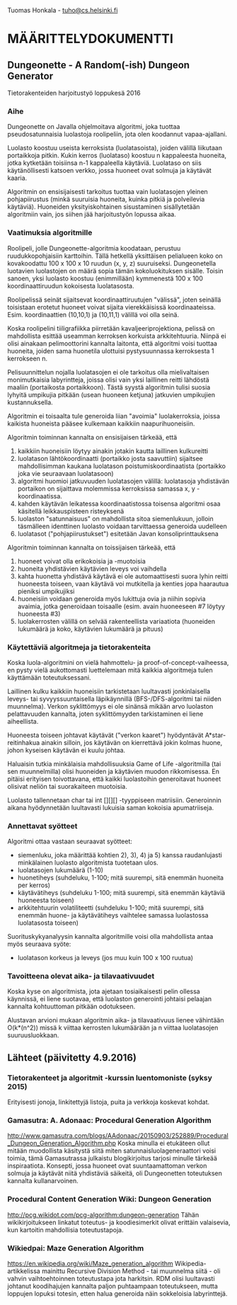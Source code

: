 Tuomas Honkala - tuho@cs.helsinki.fi

MÄÄRITTELYDOKUMENTTI
====================
Dungeonette - A Random(-ish) Dungeon Generator
----------------------------------------------
Tietorakenteiden harjoitustyö loppukesä 2016



### Aihe

Dungeonette on Javalla ohjelmoitava algoritmi, joka tuottaa pseudosatunnaisia luolastoja roolipeliin, jota olen koodannut vapaa-ajallani.

Luolasto koostuu useista kerroksista (luolatasoista), joiden välillä liikutaan portaikkoja pitkin. Kukin kerros (luolataso) koostuu n kappaleesta huoneita, jotka kytketään toisiinsa n-1 kappaleella käytäviä. Luolataso on siis käytänöllisesti katsoen verkko, jossa huoneet ovat solmuja ja käytävät kaaria.

Algoritmin on ensisijaisesti tarkoitus tuottaa vain luolatasojen yleinen pohjapiirustus (minkä suuruisia huoneita, kuinka pitkiä ja polveilevia käytäviä). Huoneiden yksityiskohtainen sisustaminen sisällytetään algoritmiin vain, jos siihen jää harjoitustyön lopussa aikaa.



### Vaatimuksia algoritmille 

Roolipeli, jolle Dungeonette-algoritmia koodataan, perustuu ruudukkopohjaisiin karttoihin. Tällä hetkellä yksittäisen pelialueen koko on kovakoodattu 100 x 100 x 10 ruudun (x, y, z) suuruiseksi. Dungeonetella luotavien luolastojen on määrä sopia tämän kokoluokituksen sisälle. Toisin sanoen, yksi luolasto koostuu (enimmillään) kymmenestä 100 x 100 koordinaattiruudun kokoisesta luolatasosta.

Roolipelissä seinät sijaitsevat koordinaattiruutujen "välissä", joten seinällä toisistaan erotetut huoneet voivat sijaita vierekkäisissä koordinaateissa. Esim. koordinaattien (10,10,1) ja (10,11,1) välillä voi olla seinä.

Koska roolipelini tiiligrafiikka piirretään kavaljeeriprojektiona, pelissä on mahdollista esittää useamman kerroksen korkuista arkkitehtuuria. Niinpä ei olisi ainakaan pelimoottorini kannalta laitonta, että algoritmi voisi tuottaa huoneita, joiden sama huonetila ulottuisi pystysuunnassa kerroksesta 1 kerrokseen n. 

Pelisuunnittelun nojalla luolatasojen ei ole tarkoitus olla mielivaltaisen monimutkaisia labyrintteja, joissa olisi vain yksi laillinen reitti lähdöstä maaliin (portaikosta portaikkoon). Tästä syystä algoritmin tulisi suosia lyhyitä umpikujia pitkään (usean huoneen ketjuna) jatkuvien umpikujien kustannuksella.

Algoritmin ei toisaalta tule generoida liian "avoimia" luolakerroksia, joissa kaikista huoneista pääsee kulkemaan kaikkiin naapurihuoneisiin.

Algoritmin toiminnan kannalta on ensisijaisen tärkeää, että 

1. kaikkiin huoneisiin löytyy ainakin jotakin kautta laillinen kulkureitti
2. luolatason lähtökoordinaatti (portaikko josta saavuttiin) sijaitsee mahdollisimman kaukana luolatason poistumiskoordinaatista (portaikko joka vie seuraavaan luolatasoon)
3. algoritmi huomioi jatkuvuuden luolatasojen välillä: luolatasoja yhdistävän portaikon on sijaittava molemmissa kerroksissa samassa x, y -koordinaatissa.
4. kahden käytävän leikatessa koordinaatistossa toisensa algoritmi osaa käsitellä leikkauspisteen risteyksenä
5. luolaston "satunnaisuus" on mahdollista sitoa siemenlukuun, jolloin täsmälleen identtinen luolasto voidaan tarvittaessa generoida uudelleen
6. luolatasot ("pohjapiirustukset") esitetään Javan konsoliprinttauksena

Algoritmin toiminnan kannalta on toissijaisen tärkeää, että

1. huoneet voivat olla erikokoisia ja -muotoisia
2. huoneita yhdistävien käytävien leveys voi vaihdella
3. kahta huonetta yhdistävä käytävä ei ole automaattisesti suora lyhin reitti huoneesta toiseen, vaan käytävä voi mutkitella ja kenties jopa haarautua pieniksi umpikujiksi
4. huoneisiin voidaan generoida myös lukittuja ovia ja niihin sopivia avaimia, jotka generoidaan toisaalle (esim. avain huoneeseen #7 löytyy huoneesta #3)
5. luolakerrosten välillä on selvää rakenteellista variaatiota (huoneiden lukumäärä ja koko, käytävien lukumäärä ja pituus)


### Käytettäviä algoritmeja ja tietorakenteita

Koska luola-algoritmini on vielä hahmottelu- ja proof-of-concept-vaiheessa, en pysty vielä aukottomasti luettelemaan mitä kaikkia algoritmeja tulen käyttämään toteutuksessani. 

Laillinen kulku kaikkiin huoneisiin tarkistetaan luultavasti jonkinlaisella leveys- tai syvyyssuuntaisella läpikäynnillä (BFS-/DFS-algoritmi tai niiden muunnelma). Verkon syklittömyys ei ole sinänsä mikään arvo luolaston pelattavuuden kannalta, joten syklittömyyden tarkistaminen ei liene aiheellista.

Huoneesta toiseen johtavat käytävät ("verkon kaaret") hyödyntävät A*star-reitinhakua ainakin silloin, jos käytävän on kierrettävä jokin kolmas huone, johon kyseisen käytävän ei kuulu johtaa. 

Haluaisin tutkia minkälaisia mahdollisuuksia Game of Life -algoritmilla (tai sen muunnelmilla) olisi huoneiden ja käytävien muodon rikkomisessa. En pitäisi erityisen toivottavana, että kaikki luolastoihin generoitavat huoneet olisivat neliön tai suorakaiteen muotoisia.

Luolasto tallennetaan char tai int [][][] -tyyppiseen matriisiin. Generoinnin aikana hyödynnetään luultavasti lukuisia saman kokoisia apumatriiseja.



### Annettavat syötteet

Algoritmi ottaa vastaan seuraavat syötteet:

+ siemenluku, joka määrittää kohtien 2), 3), 4) ja 5) kanssa raudanlujasti minkälainen luolasto algoritmista tuotetaan ulos. 
+ luolatasojen lukumäärä (1-10)
+ huonetiheys (suhdeluku, 1-100; mitä suurempi, sitä enemmän huoneita per kerros)
+ käytävätiheys (suhdeluku 1-100; mitä suurempi, sitä enemmän käytäviä huoneesta toiseen)
+ arkkitehtuurin volatiliteetti (suhdeluku 1-100; mitä suurempi, sitä enemmän huone- ja käytävätiheys vaihtelee samassa luolastossa luolatasosta toiseen)

Suorituskykyanalyysin kannalta algoritmille voisi olla mahdollista antaa myös seuraava syöte:

+ luolatason korkeus ja leveys (jos muu kuin 100 x 100 ruutua)



### Tavoitteena olevat aika- ja tilavaativuudet

Koska kyse on algoritmista, jota ajetaan tosiaikaisesti pelin ollessa käynnissä, ei liene suotavaa, että luolaston generointi johtaisi pelaajan kannalta kohtuuttoman pitkään odotukseen.

Alustavan arvioni mukaan algoritmin aika- ja tilavaativuus lienee vähintään O(k*(n^2)) missä k viittaa kerrosten lukumäärään ja n viittaa luolatasojen suuruusluokkaan.


Lähteet (päivitetty 4.9.2016)
-----------------------------
### Tietorakenteet ja algoritmit -kurssin luentomoniste (syksy 2015)
Erityisesti jonoja, linkitettyjä listoja, puita ja verkkoja koskevat kohdat.

### Gamasutra: A. Adonaac: Procedural Generation Algorithm 
http://www.gamasutra.com/blogs/AAdonaac/20150903/252889/Procedural_Dungeon_Generation_Algorithm.php
Koska minulla ei etukäteen ollut mitään muodollista käsitystä siitä miten satunnaisluolageneraattori voisi toimia, tämä Gamasutrassa julkaistu blogikirjoitus tarjosi minulle tärkeää inspiraatiota. Konsepti, jossa huoneet ovat suuntaamattoman verkon solmuja ja käytävät niitä yhdistäviä säikeitä, oli Dungeonetten toteutuksen kannalta kullanarvoinen.

### Procedural Content Generation Wiki: Dungeon Generation
http://pcg.wikidot.com/pcg-algorithm:dungeon-generation
Tähän wikikirjoitukseen linkatut toteutus- ja koodiesimerkit olivat erittäin valaisevia, kun kartoitin mahdollisia toteutustapoja.

### Wikiedpai: Maze Generation Algorithm
https://en.wikipedia.org/wiki/Maze_generation_algorithm
Wikipedia-artikkelissa mainittu Recursive Division Method - tai muunnelma siitä - oli vahvin vaihtoehtoinnen toteutustapa jota harkitsin. RDM olisi luultavasti johtanut koodihajujen kannalta paljon puhtaampaan toteutukseen, mutta loppujen lopuksi totesin, etten halua generoida näin sokkeloisia labyrinttejä.  
